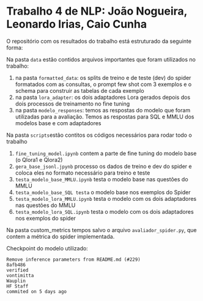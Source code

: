 # Trabalho 4 de NLP: João Nogueira, Leonardo Irias, Caio Cunha

O repositório com os resultados do trabalho está estruturado da seguinte forma:

Na pasta `data` estão contidos arquivos importantes que foram utilizados no trabalho:
  1. na pasta `formatted_data`: os splits de treino e de teste (dev) do spider formatados com as consultas, o prompt few shot com 3 exemplos e o schema para construir as tabelas de cada exemplo
  2. na pasta `lora_adapter`: os dois adaptadores Lora gerados depois dos dois processos de treinamento no fine tuning
  3. na pasta `modelo_responses`: temos as respostas do modelo que foram utilizadas para a avaliação. Temos as respostas para SQL e MMLU dos modelos base e com adaptadores

Na pasta `scripts`estão contitos os códigos necessários para rodar todo o trabalho
  1. `fine_tuning_model.ipynb` contem a parte de fine tuning do modelo base (o Qlora1 e Qlora2)
  2. `gera_base_jsonl.jpynb` processo os dados de treino e dev do spider e coloca eles no formato necessário para treino e teste
  3. `testa_modelo_base_MMLU.ipynb` testa o modelo base nas questões do MMLU
  4. `testa_modelo_base_SQL testa` o modelo base nos exemplos do Spider
  5. `testa_modelo_lora_MMLU.ipynb` testa o modelo com os dois adaptadores nas questões do MMLU
  6. `testa_modelo_lora_SQL.ipynb` testa o modelo com os dois adaptadores nos exemplos do spider

Na pasta custom_metrics tempos salvo o arquivo `avaliador_spider.py`, que contem a métrica do spider implementada.

Checkpoint do modelo utilizado:
```
Remove inference parameters from README.md (#229)
8afb486
verified
vontimitta
Wauplin
HF Staff
commited on 5 days ago
```
